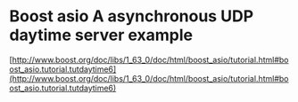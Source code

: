 # Boost asio A asynchronous UDP daytime server example
[http://www.boost.org/doc/libs/1_63_0/doc/html/boost_asio/tutorial.html#boost_asio.tutorial.tutdaytime6](http://www.boost.org/doc/libs/1_63_0/doc/html/boost_asio/tutorial.html#boost_asio.tutorial.tutdaytime6)